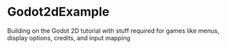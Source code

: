 # Godot2dExample
Building on the Godot 2D tutorial with stuff required for games like menus, display options, credits, and input mapping
